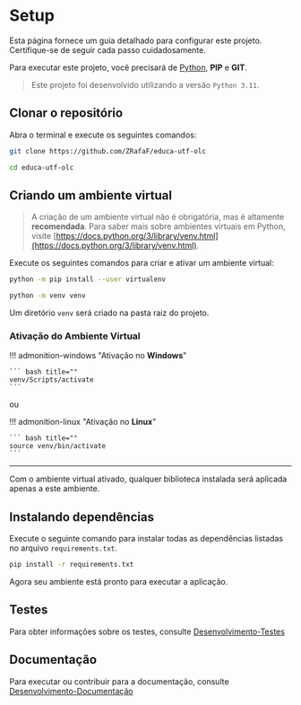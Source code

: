 # Setup

Esta página fornece um guia detalhado para configurar este projeto. Certifique-se de seguir cada passo cuidadosamente.

Para executar este projeto, você precisará de [Python](https://www.python.org/), **PIP** e **GIT**.

> Este projeto foi desenvolvido utilizando a versão `Python 3.11`.

## Clonar o repositório

Abra o terminal e execute os seguintes comandos:

```bash
git clone https://github.com/ZRafaF/educa-utf-olc

cd educa-utf-olc
```

## Criando um ambiente virtual

> A criação de um ambiente virtual não é obrigatória, mas é altamente **recomendada**. Para saber mais sobre ambientes virtuais em Python, visite [https://docs.python.org/3/library/venv.html](https://docs.python.org/3/library/venv.html).

Execute os seguintes comandos para criar e ativar um ambiente virtual:

```bash
python -m pip install --user virtualenv

python -m venv venv
```

Um diretório ``venv`` será criado na pasta raiz do projeto.


### Ativação do Ambiente Virtual

!!! admonition-windows "Ativação no **Windows**"

    ``` bash title=""
    venv/Scripts/activate
    ```

ou

!!! admonition-linux "Ativação no **Linux**"

    ``` bash title=""
    source venv/bin/activate
    ```

---

Com o ambiente virtual ativado, qualquer biblioteca instalada será aplicada apenas a este ambiente.

## Instalando dependências

Execute o seguinte comando para instalar todas as dependências listadas no arquivo `requirements.txt`.

```bash
pip install -r requirements.txt
```

Agora seu ambiente está pronto para executar a aplicação.

## Testes

Para obter informações sobre os testes, consulte [Desenvolvimento-Testes](./testes.md)

## Documentação

Para executar ou contribuir para a documentação, consulte [Desenvolvimento-Documentação](./documentacao.md)
